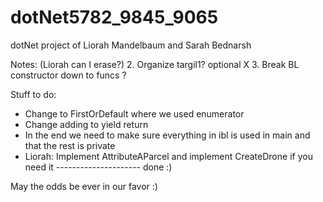 # dotNet5782_9845_9065
dotNet project of Liorah Mandelbaum and Sarah Bednarsh


Notes: (Liorah can I erase?)
2. Organize targil1? optional                      X
3. Break BL constructor down to funcs              ?

Stuff to do:
- Change to FirstOrDefault where we used enumerator
- Change adding to yield return
- In the end we need to make sure everything in ibl is used in main and that the rest is private
- Liorah: Implement AttributeAParcel and implement CreateDrone if you need it --------------------- done :)

May the odds be ever in our favor :)
